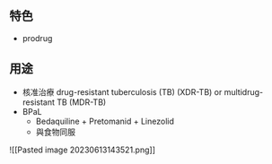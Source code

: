 ## 特色
- prodrug
## 用途
- 核准治療 drug-resistant tuberculosis (TB) (XDR-TB) or multidrug-resistant TB (MDR-TB)
- BPaL
	- Bedaquiline + Pretomanid + Linezolid
	- 與食物同服

![[Pasted image 20230613143521.png]]
